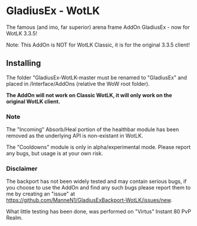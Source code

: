 # GladiusEx - WotLK

The famous (and imo, far superior) arena frame AddOn GladiusEx - now for WotLK 3.3.5!

Note: This AddOn is NOT for WotLK Classic, it is for the original 3.3.5 client! 

## Installing

The folder "GladiusEx-WotLK-master must be renamed to "GladiusEx" and placed in /Interface/AddOns (relative the WoW root folder).

**The AddOn will not work on Classic WotLK, it will only work on the original WotLK client.**

### Note

The "Incoming" Absorb/Heal portion of the healthbar module has been removed as the underlying API is non-existant in WotLK.

The "Cooldowns" module is only in alpha/experimental mode. Please report any bugs, but usage is at your own risk.

### Disclaimer

The backport has not been widely tested and may contain serious bugs, if you choose to use the AddOn and find any such bugs please report them to me by creating an "issue" at https://github.com/ManneN1/GladiusExBackport-WotLK/issues/new.

What little testing has been done, was performed on "Virtus" Instant 80 PvP Realm.
